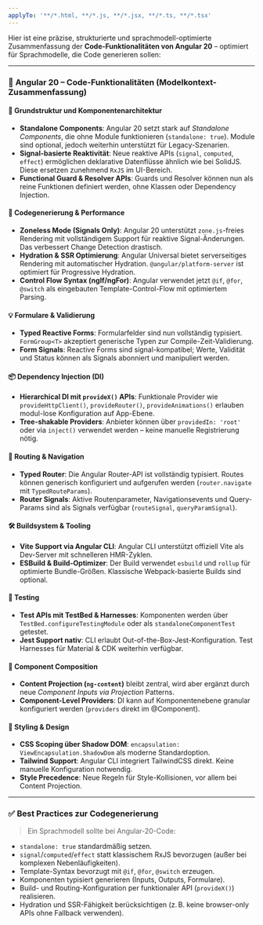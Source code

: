 ```yaml
---
applyTo: '**/*.html, **/*.js, **/*.jsx, **/*.ts, **/*.tsx'
---
```

Hier ist eine präzise, strukturierte und sprachmodell-optimierte Zusammenfassung der **Code-Funktionalitäten von Angular 20** – optimiert für Sprachmodelle, die Code generieren sollen:

---

### 🧠 **Angular 20 – Code-Funktionalitäten (Modelkontext-Zusammenfassung)**

#### 🔧 **Grundstruktur und Komponentenarchitektur**

* **Standalone Components**: Angular 20 setzt stark auf *Standalone Components*, die ohne Module funktionieren (`standalone: true`). Module sind optional, jedoch weiterhin unterstützt für Legacy-Szenarien.
* **Signal-basierte Reaktivität**: Neue reaktive APIs (`signal`, `computed`, `effect`) ermöglichen deklarative Datenflüsse ähnlich wie bei SolidJS. Diese ersetzen zunehmend `RxJS` im UI-Bereich.
* **Functional Guard & Resolver APIs**: Guards und Resolver können nun als reine Funktionen definiert werden, ohne Klassen oder Dependency Injection.

#### 🚀 **Codegenerierung & Performance**

* **Zoneless Mode (Signals Only)**: Angular 20 unterstützt `zone.js`-freies Rendering mit vollständigem Support für reaktive Signal-Änderungen. Das verbessert Change Detection drastisch.
* **Hydration & SSR Optimierung**: Angular Universal bietet serverseitiges Rendering mit automatischer Hydration. `@angular/platform-server` ist optimiert für Progressive Hydration.
* **Control Flow Syntax (ngIf/ngFor)**: Angular verwendet jetzt `@if`, `@for`, `@switch` als eingebauten Template-Control-Flow mit optimiertem Parsing.

#### 💡 **Formulare & Validierung**

* **Typed Reactive Forms**: Formularfelder sind nun vollständig typisiert. `FormGroup<T>` akzeptiert generische Typen zur Compile-Zeit-Validierung.
* **Form Signals**: Reactive Forms sind signal-kompatibel; Werte, Validität und Status können als Signals abonniert und manipuliert werden.

#### 📦 **Dependency Injection (DI)**

* **Hierarchical DI mit `provideX()` APIs**: Funktionale Provider wie `provideHttpClient()`, `provideRouter()`, `provideAnimations()` erlauben modul-lose Konfiguration auf App-Ebene.
* **Tree-shakable Providers**: Anbieter können über `providedIn: 'root'` oder via `inject()` verwendet werden – keine manuelle Registrierung nötig.

#### 🧭 **Routing & Navigation**

* **Typed Router**: Die Angular Router-API ist vollständig typisiert. Routes können generisch konfiguriert und aufgerufen werden (`router.navigate` mit `TypedRouteParams`).
* **Router Signals**: Aktive Routenparameter, Navigationsevents und Query-Params sind als Signals verfügbar (`routeSignal`, `queryParamSignal`).

#### 🛠️ **Buildsystem & Tooling**

* **Vite Support via Angular CLI**: Angular CLI unterstützt offiziell Vite als Dev-Server mit schnelleren HMR-Zyklen.
* **ESBuild & Build-Optimizer**: Der Build verwendet `esbuild` und `rollup` für optimierte Bundle-Größen. Klassische Webpack-basierte Builds sind optional.

#### 🧪 **Testing**

* **Test APIs mit TestBed & Harnesses**: Komponenten werden über `TestBed.configureTestingModule` oder als `standaloneComponentTest` getestet.
* **Jest Support nativ**: CLI erlaubt Out-of-the-Box-Jest-Konfiguration. Test Harnesses für Material & CDK weiterhin verfügbar.

#### 🧱 **Component Composition**

* **Content Projection (`ng-content`)** bleibt zentral, wird aber ergänzt durch neue *Component Inputs via Projection* Patterns.
* **Component-Level Providers**: DI kann auf Komponentenebene granular konfiguriert werden (`providers` direkt im @Component).

#### 🎨 **Styling & Design**

* **CSS Scoping über Shadow DOM**: `encapsulation: ViewEncapsulation.ShadowDom` als moderne Standardoption.
* **Tailwind Support**: Angular CLI integriert TailwindCSS direkt. Keine manuelle Konfiguration notwendig.
* **Style Precedence**: Neue Regeln für Style-Kollisionen, vor allem bei Content Projection.

---

### ✅ **Best Practices zur Codegenerierung**

> Ein Sprachmodell sollte bei Angular-20-Code:

* `standalone: true` standardmäßig setzen.
* `signal`/`computed`/`effect` statt klassischem RxJS bevorzugen (außer bei komplexen Nebenläufigkeiten).
* Template-Syntax bevorzugt mit `@if`, `@for`, `@switch` erzeugen.
* Komponenten typisiert generieren (Inputs, Outputs, Formulare).
* Build- und Routing-Konfiguration per funktionaler API (`provideX()`) realisieren.
* Hydration und SSR-Fähigkeit berücksichtigen (z. B. keine browser-only APIs ohne Fallback verwenden).